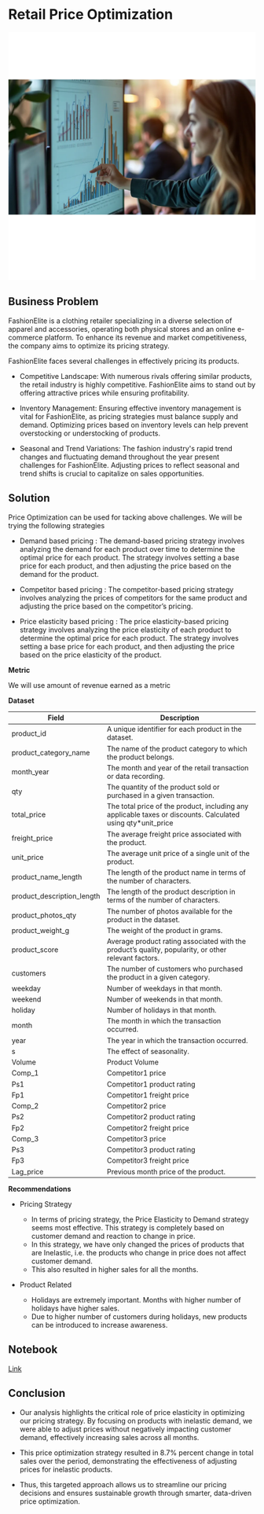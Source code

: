 # Retail Price Optimization
<img src="./priceOptim.png">

## **Business Problem**

FashionElite is a clothing retailer specializing in a diverse selection of apparel and accessories, operating both physical stores and an online e-commerce platform. To enhance its revenue and market competitiveness, the company aims to optimize its pricing strategy.

FashionElite faces several challenges in effectively pricing its products.

- Competitive Landscape: With numerous rivals offering similar products, the retail industry is highly competitive. FashionElite aims to stand out by offering attractive prices while ensuring profitability.

- Inventory Management: Ensuring effective inventory management is vital for FashionElite, as pricing strategies must balance supply and demand. Optimizing prices based on inventory levels can help prevent overstocking or understocking of products.

- Seasonal and Trend Variations: The fashion industry's rapid trend changes and fluctuating demand throughout the year present challenges for FashionElite. Adjusting prices to reflect seasonal and trend shifts is crucial to capitalize on sales opportunities.

## **Solution**

Price Optimization can be used for tacking above challenges. We will be trying the following strategies

- Demand based pricing : The demand-based pricing strategy involves analyzing the demand for each product over time
to determine the optimal price for each product. The strategy involves setting a base
price for each product, and then adjusting the price based on the demand for the product.

- Competitor based pricing : The competitor-based pricing strategy involves analyzing the prices of competitors for
the same product and adjusting the price based on the competitor’s pricing.

- Price elasticity based pricing : The price elasticity-based pricing strategy involves analyzing the price elasticity of
each product to determine the optimal price for each product. The strategy involves
setting a base price for each product, and then adjusting the price based on the
price elasticity of the product.

**Metric**

We will use amount of revenue earned as a metric

**Dataset**

| Field                      | Description                                                                                   |
|----------------------------|-----------------------------------------------------------------------------------------------|
| product_id                 | A unique identifier for each product in the dataset.                                          |
| product_category_name      | The name of the product category to which the product belongs.                                |
| month_year                 | The month and year of the retail transaction or data recording.                                |
| qty                        | The quantity of the product sold or purchased in a given transaction.                          |
| total_price                | The total price of the product, including any applicable taxes or discounts. Calculated using qty*unit_price |
| freight_price              | The average freight price associated with the product.                                         |
| unit_price                 | The average unit price of a single unit of the product.                                        |
| product_name_length       | The length of the product name in terms of the number of characters.                           |
| product_description_length| The length of the product description in terms of the number of characters.                    |
| product_photos_qty        | The number of photos available for the product in the dataset.                                  |
| product_weight_g           | The weight of the product in grams.                                                            |
| product_score              | Average product rating associated with the product’s quality, popularity, or other relevant factors. |
| customers                  | The number of customers who purchased the product in a given category.                          |
| weekday                    | Number of weekdays in that month.                                                              |
| weekend                    | Number of weekends in that month.                                                              |
| holiday                    | Number of holidays in that month.                                                              |
| month                      | The month in which the transaction occurred.                                                   |
| year                       | The year in which the transaction occurred.                                                    |
| s                          | The effect of seasonality.                                                                     |
| Volume                     | Product Volume                                                                                 |
| Comp_1                     | Competitor1 price                                                                             |
| Ps1                        | Competitor1 product rating                                                                    |
| Fp1                        | Competitor1 freight price                                                                     |
| Comp_2                     | Competitor2 price                                                                             |
| Ps2                        | Competitor2 product rating                                                                    |
| Fp2                        | Competitor2 freight price                                                                     |
| Comp_3                     | Competitor3 price                                                                             |
| Ps3                        | Competitor3 product rating                                                                    |
| Fp3                        | Competitor3 freight price                                                                     |
| Lag_price                  | Previous month price of the product.                                                          |

**Recommendations**

- Pricing Strategy

  - In terms of pricing strategy, the Price Elasticity to Demand strategy seems most effective. This strategy is completely based on customer demand and reaction to change in price.
  - In this strategy, we have only changed the prices of products that are Inelastic, i.e. the products who change in price does not affect customer demand.
  - This also resulted in higher sales for all the months.

- Product Related

  - Holidays are extremely important. Months with higher number of holidays have higher sales.  
  - Due to higher number of customers during holidays, new products can be introduced to increase awareness.
  
## Notebook 
[Link](price_optimization.ipynb)

## **Conclusion**

- Our analysis highlights the critical role of price elasticity in optimizing our pricing strategy. By focusing on products with inelastic demand, we were able to adjust prices without negatively impacting customer demand, effectively increasing sales across all months.
  
- This price optimization strategy resulted in 8.7% percent change in total sales over the period, demonstrating the effectiveness of adjusting prices for inelastic products.
  
- Thus, this targeted approach allows us to streamline our pricing decisions and ensures sustainable growth through smarter, data-driven price optimization.
